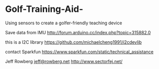 # Golf-Training-Aid-
Using sensors to create a golfer-friendly teaching device


Save data from IMU 
http://forum.arduino.cc/index.php?topic=315882.0

this is a I2C library 
https://github.com/michaelcheng1991/i2cdevlib

contact Sparkfun
https://www.sparkfun.com/static/technical_assistance

Jeff Rowberg 
jeff@rowberg.net
http://www.sectorfej.net/


